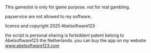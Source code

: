 This gameslot is only for game purpose. not for real gambling.

payservice are not allowed to my software.

licence and copyright 2025 Abelsoftware123

the script is personal sharing is forbidden! 
patent belong to Abelsoftware123 the Netherlands. 
you can buy the app on my website www.abelsoftware123.com
